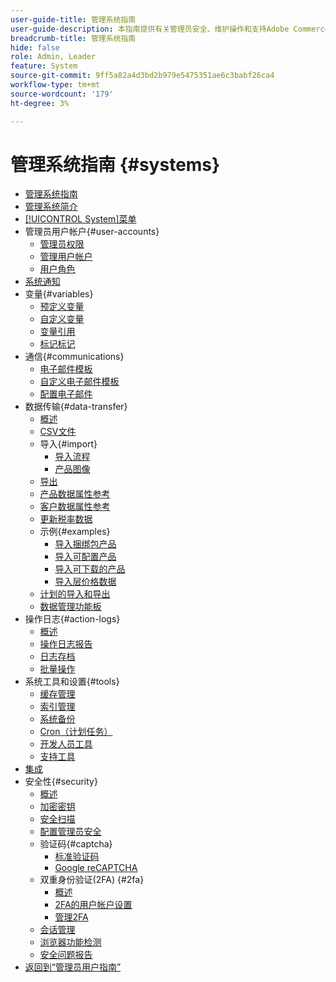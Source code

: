 ```yaml
---
user-guide-title: 管理系统指南
user-guide-description: 本指南提供有关管理员安全、维护操作和支持Adobe Commerce存储内组织功能的系统范围资源的详细信息。
breadcrumb-title: 管理系统指南
hide: false
role: Admin, Leader
feature: System
source-git-commit: 9ff5a82a4d3bd2b979e5475351ae6c3babf26ca4
workflow-type: tm+mt
source-wordcount: '179'
ht-degree: 3%

---
```



# 管理系统指南 {#systems}

- [管理系统指南](guide-overview.md)
- [管理系统简介](introduction.md)
- [[!UICONTROL System]菜单](system-menu.md)
- 管理员用户帐户{#user-accounts}
   - [管理员权限](permissions.md)
   - [管理用户帐户](permissions-users-all.md)
   - [用户角色](permissions-user-roles.md)
- [系统通知](notifications.md)
- 变量{#variables}
   - [预定义变量](variables-predefined.md)
   - [自定义变量](variables-custom.md)
   - [变量引用](variables-reference.md)
   - [标记标记](markup-tags.md)
- 通信{#communications}
   - [电子邮件模板](email-templates.md)
   - [自定义电子邮件模板](email-template-custom.md)
   - [配置电子邮件](email-communications.md)
- 数据传输{#data-transfer}
   - [概述](data-transfer.md)
   - [CSV文件](data-csv.md)
   - 导入{#import}
      - [导入流程](data-import.md)
      - [产品图像](data-import-product-images.md)
   - [导出](data-export.md)
   - [产品数据属性参考](data-attributes-product.md)
   - [客户数据属性参考](data-attributes-customer.md)
   - [更新税率数据](data-transfer-tax-rates.md)
   - 示例{#examples}
      - [导入捆绑包产品](data-transfer-bundle-products.md)
      - [导入可配置产品](data-transfer-configurable-products.md)
      - [导入可下载的产品](data-transfer-downloadable-products.md)
      - [导入层价格数据](data-import-price-tier.md)
   - [计划的导入和导出](data-scheduled-import-export.md)
   - [数据管理功能板](data-dashboard.md)
- 操作日志{#action-logs}
   - [概述](action-log.md)
   - [操作日志报告](action-log-report.md)
   - [日志存档](action-log-archive.md)
   - [批量操作](action-log-bulk-actions.md)
- 系统工具和设置{#tools}
   - [缓存管理](cache-management.md)
   - [索引管理](index-management.md)
   - [系统备份](backups.md)
   - [Cron（计划任务）](cron.md)
   - [开发人员工具](developer-tools.md)
   - [支持工具](support.md)
- [集成](integrations.md)
- 安全性{#security}
   - [概述](security.md)
   - [加密密钥](encryption-key.md)
   - [安全扫描](security-scan.md)
   - [配置管理员安全](security-admin.md)
   - 验证码{#captcha}
      - [标准验证码](security-captcha.md)
      - [Google reCAPTCHA](security-google-recaptcha.md)
   - 双重身份验证(2FA) {#2fa}
      - [概述](security-two-factor-authentication.md)
      - [2FA的用户帐户设置](security-two-factor-authentication-use.md)
      - [管理2FA](security-two-factor-authentication-manage.md)
   - [会话管理](security-session-management.md)
   - [浏览器功能检测](security-browser-capabilities-detection.md)
   - [安全问题报告](security-issue-reporting.md)
- [返回到“管理员用户指南”](https://experienceleague.adobe.com/zh-hans/docs/commerce-admin/user-guides/home)


